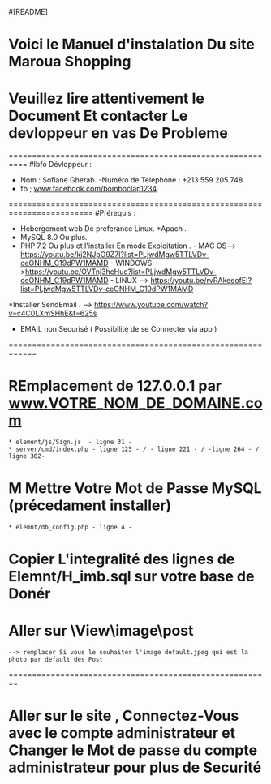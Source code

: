 #[README]

# Voici le Manuel d'instalation Du site Maroua Shopping
# Veuillez lire attentivement le Document Et contacter Le devloppeur en vas De Probleme 
==========================================================
#Ibfo Dévloppeur :
   - Nom : Sofiane Gherab.
   -Numéro de Telephone : +213 559 205 748.
   - fb ; www.facebook.com/bomboclap1234.

========================================================================
#Prérequis :
  * Hebergement web De preferance Linux.
  *Apach .
  * MySQL 8.0 Ou plus.
  * PHP 7.2 Ou plus et l'installer  En mode Exploitation .
        - MAC OS-->  https://youtu.be/kj2NJpO9Z7I?list=PLjwdMgw5TTLVDv-ceONHM_C19dPW1MAMD 
        - WINDOWS-->https://youtu.be/OVTnj3hcHuc?list=PLjwdMgw5TTLVDv-ceONHM_C19dPW1MAMD
        - LINUX --> https://youtu.be/rvRAkeeofEI?list=PLjwdMgw5TTLVDv-ceONHM_C19dPW1MAMD

  *Installer SendEmail . --> https://www.youtube.com/watch?v=c4C0LXmSHhE&t=625s
  * EMAIL non Securisé ( Possibilité de se Connecter via app )
  
  ============================================================
  # REmplacement de 127.0.0.1 par www.VOTRE_NOM_DE_DOMAINE.com
    * element/js/Sign.js  - ligne 31 -
    * server/cmd/index.php - ligne 125 - / - ligne 221 - / -ligne 264 - / ligne 302-

# M Mettre Votre Mot de Passe MySQL (précedament installer)
    * elemnt/db_config.php - ligne 4 - 

# Copier L'integralité des lignes de Elemnt/H_imb.sql sur votre base de Donér
# Aller sur   \View\image\post 
    --> remplacer Si vous le souhaiter l'image default.jpeg qui est la photo par default des Post 


========================================================
#  Aller sur le site , Connectez-Vous avec le compte administrateur et Changer le Mot de passe du compte administrateur pour plus de Securité